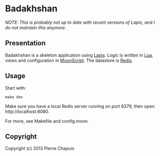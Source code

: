 # Badakhshan

*NOTE: This is probably not up to date with recent versions of Lapis, and I do not maintain this anymore.*

## Presentation

Badakhshan is a skeleton application using [Lapis](http://leafo.net/lapis/). Logic is written in [Lua](http://www.lua.org/), views and configuration in [MoonScript](http://moonscript.org/). The datastore is [Redis](http://redis.io/).

## Usage

Start with:

    make dev

Make sure you have a local Redis server running on port 6379, then open http://localhost:8080.

For more, see Makefile and config.moon.

## Copyright

Copyright (c) 2013 Pierre Chapuis

